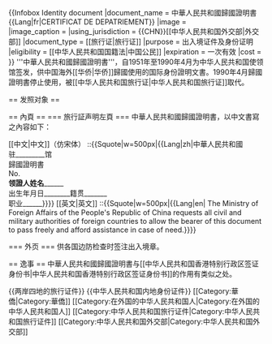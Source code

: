 {{Infobox Identity document
|document_name       = 中華人民共和國歸國證明書<br />{{Lang|fr|CERTIFICAT DE DEPATRIEMENT}}
|image               =  
|image_caption       = 
|using_jurisdiction  = {{CHN}}[[中华人民共和国外交部|外交部]]
|document_type       = [[旅行证|旅行证]]
|purpose             = 出入境证件及身份证明
|eligibility         = [[中华人民共和国国籍法|中国公民]]
|expiration          = 一次有效
|cost = 
}}
'''中華人民共和國歸國證明書'''，自1951年至1990年4月为中华人民共和国使领馆签发，供中国海外[[华侨|华侨]]歸國使用的国际身份證明文書。1990年4月歸國證明書停止使用，被[[中华人民共和国旅行证|中华人民共和国旅行证]]取代。

== 发照对象 ==
 
== 內頁 ==
=== 旅行証声明左頁 ===
中華人民共和國歸國證明書，以中文書寫之內容如下：

[[中文|中文]]（仿宋体）
::{{Squote|w=500px|{{Lang|zh|中華人民共和國<br>驻_________馆<br>歸國證明書<br>No.____<br>领證人姓名__________<br>出生年月日________籍贯_______<br>职业______}}}}
[[英文|英文]]
::{{Squote|w=500px|{{Lang|en|
The Ministry of Foreign Affairs of the People's Republic of China requests all civil and military authorities of foreign countries to allow the bearer of this document to pass freely and afford assistance in case of need.}}}}

=== 外页 ===
供各国边防检查时签注出入境章。 

== 逸事 ==
中華人民共和國歸國證明書与[[中华人民共和国香港特别行政区签证身份书|中华人民共和国香港特别行政区签证身份书]]的作用有类似之处。

{{两岸四地的旅行证件}}
{{中华人民共和国内地身份证件}}
[[Category:華僑|Category:華僑]]
[[Category:在外国的中华人民共和国人|Category:在外国的中华人民共和国人]]
[[Category:中华人民共和国旅行证件|Category:中华人民共和国旅行证件]]
[[Category:中华人民共和国外交部|Category:中华人民共和国外交部]]